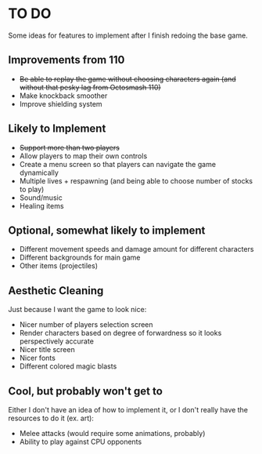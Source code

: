 # TO DO
Some ideas for features to implement after I finish redoing the base game.

## Improvements from 110
* ~~Be able to replay the game without choosing characters again (and without that pesky lag from Octosmash 110)~~
* Make knockback smoother
* Improve shielding system

## Likely to Implement
* ~~Support more than two players~~
* Allow players to map their own controls
* Create a menu screen so that players can navigate the game dynamically
* Multiple lives + respawning (and being able to choose number of stocks to play)
* Sound/music
* Healing items

## Optional, somewhat likely to implement
* Different movement speeds and damage amount for different characters
* Different backgrounds for main game
* Other items (projectiles)

## Aesthetic Cleaning
Just because I want the game to look nice:
* Nicer number of players selection screen
* Render characters based on degree of forwardness so it looks perspectively accurate
* Nicer title screen
* Nicer fonts
* Different colored magic blasts

## Cool, but probably won't get to
Either I don't have an idea of how to implement it, or I don't really have the resources to do it (ex. art):
* Melee attacks (would require some animations, probably)
* Ability to play against CPU opponents